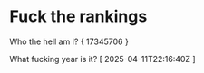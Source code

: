 # Fuck the rankings

Who the hell am I?
{ 17345706 }

What fucking year is it?
[ 2025-04-11T22:16:40Z ]

